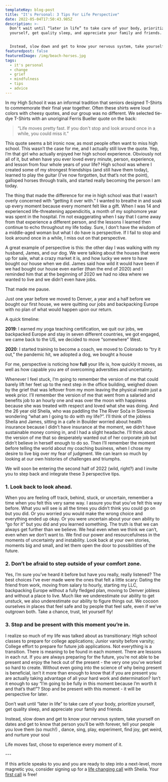 ```yaml
---
templateKey: blog-post
title: "It's Personal: 3 Tips For Life Perspective"
date: 2022-05-04T17:50:43.985Z
description: >-
  Don’t wait until “later in life” to take care of your body, prioritize
  yourself, get quality sleep, and appreciate your family and friends.


  Instead, slow down and get to know your nervous system, take yourself on dates and get to know that person you’ll be with forever, tell your people you love them (so much!) , dance, sing, play, experiment, find joy, get weird, and nurture your soul.
featuredpost: false
featuredImage: /img/beach-horses.jpg
tags:
  - it's personal
  - change
  - grief
  - mindfulness
  - tips
  - advice
---
```

In my High School it was an informal tradition that seniors designed T-Shirts to commemorate their final year together. Often these shirts were loud colors with cheesy quotes, and our group was no different. We selected tie-dye T-Shirts with an unoriginal Ferris Bueller quote on the back: 

> “Life moves pretty fast. If you don't stop and look around once in a while, you could miss it.” 

This quote seems a bit ironic now, as most people often want to miss high school. This wasn’t the case for me, and I actually still love the quote. Yep, I’m that girl who actually enjoyed her high school experience. Obviously not all of it, but when have you ever loved every minute, person, experience, and lesson from four whole years of your life? High school was where I created some of my strongest friendships (and still have them today), learned to play the guitar (I’ve now forgotten, but that’s not the point), galloped horses through trails, and started really becoming the person I am today.

The thing that made the difference for me in high school was that I wasn’t overly concerned with “getting it over with.” I wanted to breathe in and soak up every moment because every moment felt like a gift. When I was 14 and experienced life-threatening appendicitis, a month of my sophomore year was spent in the hospital. I’m not exaggerating when I say that I came away from that experience a different person, and the lessons I learned then continue to echo throughout my life today. Sure, I don’t have the wisdom of a middle-aged woman but what I do have is perspective. If I fail to stop and look around once in a while, I miss out on that perspective. 

A great example of perspective is this: the other day I was walking with my husband, James, and our dog. We were talking about the houses that were up for sale, what a crazy market it is, and how lucky we were to have bought our house when we did. James said how wild it would have been if we had bought our house even earlier (than the end of 2020) and I reminded him that at the beginning of 2020 we had no idea where we wanted to live and we didn’t even have jobs. 

That made me pause. 

Just one year before we moved to Denver, a year and a half before we bought our first house, we were quitting our jobs and backpacking Europe with no plan of what would happen upon our return. 

A quick timeline:

**2019**: I earned my yoga teaching certification, we quit our jobs, we backpacked Europe and stay in seven different countries, we got engaged, we came back to the US, we decided to move “somewhere” West.

**2020**: I started training to become a coach, we moved to Colorado to “try it out,” the pandemic hit, we adopted a dog, we bought a house

For me, perspective is noticing how **full** your life is, how quickly it moves, as well as how capable you are of overcoming adversities and uncertainty. 

Whenever I feel stuck, I’m going to remember the version of me that could barely lift her feet up to the next step in the office building, weighed down by the grief that was leftover from my mom leaving the physical realm just a week prior. I’ll remember the version of me that went from a salaried and benefits job to an hourly one and was over the moon with happiness because she was treated with respect and loved what she was doing. And the 26 year old Sheila, who was paddling the The River Soča in Slovenia wondering “what am I going to do with my life?”. I’ll think of the jobless Sheila and James, sitting in a cafe in Boulder worried about health insurance because I didn’t have insurance at the moment, we didn’t have sustainable money coming in, and I had a slight headache. I’ll think about the version of me that so desperately wanted out of her corporate job but didn’t believe in herself enough to do so. Then I’ll remember the moment before telling the world about my coaching business, when I chose my desire to live big over my fear of judgment. We can learn so much by looking at our own histories of challenges and triumphs. 

We will soon be entering the second half of 2022 (wild, right?) and I invite you to step back and integrate these 3 perspective tips. 

### **1. Look back to look ahead.** 

When you are feeling off track, behind, stuck, or uncertain, remember a time when you felt this very same way. I assure you that you’ve felt this way before. What you will see is all the times you didn’t think you could go on but you did. Or you worried you would make the wrong choice and everything ended up okay. Or you were uncertain about your own ability to “go for it” but you did and you learned something. The truth is that we can always get further than we believe. We heal even when we think we can’t, even when we don’t want to. We find our power and resourcefulness in the moments of uncertainty and instability. Look back at your own stories, moments big and small, and let them open the door to possibilities of the future.

### **2. Don’t be afraid to step outside of your comfort zone.**

Yes, I’m sure you’ve heard it before but have you really, really listened? The best choices I’ve ever made were the ones that felt a little scary: Dating the friend from work, moving from salary to hourly, starting my LLC, backpacking Europe without a fully fledged plan, moving to Denver jobless and without a place to live. Much like we underestimate our ability to get unstuck, we also underestimate our ability to figure things out. We cocoon ourselves in places that feel safe and by people that feel safe, even if we’ve outgrown both. Take a chance, trust, let yourself fly!

### **3. Stop and be present with this moment you’re in.** 

I realize so much of my life was talked about as transitionary: High school classes to prepare for college applications; Junior varsity before varsity; College effort to prepare for future job applications. Not everything is a transition. There is meaning to be found in each moment. There are lessons in each rut. If you are always preparing for the future, you’re not able to be present and enjoy the heck out of the present - the very one you’ve worked so hard to create. Without even going into the science of why being present is beneficial, isn’t it more than enough to know that if you are present you are actually taking advantage of all your hard work and determination? Isn’t it enough to say “I’m going to be fully in this moment because I’m worth it and that’s that!”? Stop and be present with this moment - it will be perspective for later.

Don’t wait until “later in life” to take care of your body, prioritize yourself, get quality sleep, and appreciate your family and friends.

Instead, slow down and get to know your nervous system, take yourself on dates and get to know that person you’ll be with forever, tell your people you love them (so much!) , dance, sing, play, experiment, find joy, get weird, and nurture your soul

Life moves fast, chose to experience every moment of it. 

\---

If this article speaks to you and you are ready to step into a next-level, more magnetic you, consider signing up for a [life changing call](https://www.sheilaanne.com/book/exploration/) with Sheila. Your [first call](https://www.sheilaanne.com/book/exploration/) is free!